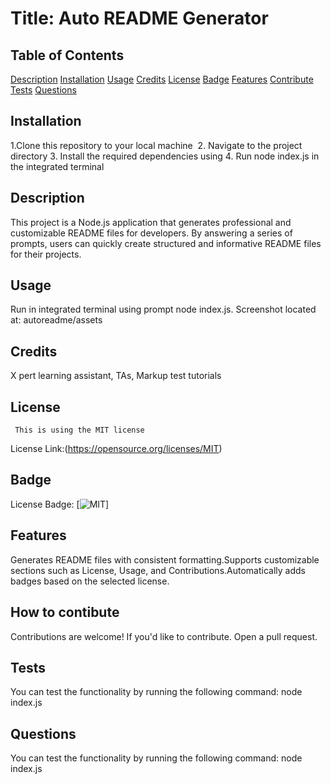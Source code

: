 # Title: Auto README Generator

## Table of Contents
  [Description](#description)
  [Installation](#installation)
  [Usage](#usage)
  [Credits](#credits)
  [License](#license)
  [Badge](#badge)
  [Features](#features)
  [Contribute](#contribute)
  [Tests](#tests)
  [Questions](#questions)

## Installation
  1.Clone this repository to your local machine  2. Navigate to the project directory 3. Install the required dependencies using 4. Run node index.js in the integrated terminal 

## Description
  This project is a Node.js application that generates professional and customizable README files for developers. By answering a series of prompts, users can quickly create structured and informative README files for their projects.

## Usage
  Run in integrated terminal using prompt node index.js. Screenshot located at: autoreadme/assets

## Credits
  X pert learning assistant, TAs, Markup test tutorials

  ## License
     This is using the MIT license 
  License Link:(https://opensource.org/licenses/MIT)

## Badge
  License Badge: [![MIT](https://img.shields.io/badge/License-MIT-yellow.svg)]
 
## Features
  Generates README files with consistent formatting.Supports customizable sections such as License, Usage, and Contributions.Automatically adds badges based on the selected license.

## How to contibute
  Contributions are welcome! If you'd like to contribute. Open a pull request.
   
## Tests
  You can test the functionality by running the following command: node index.js

## Questions
  You can test the functionality by running the following command: node index.js
      
